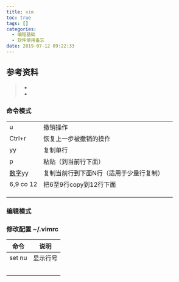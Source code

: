 ```yaml
---
title: vim
toc: true
tags: []
categories:
  - 编程基础
  - 软件使用备忘
date: 2019-07-12 09:22:33
---
```






## 参考资料
> - []()
> - []()


### 命令模式

|             |                      |      |
| ----------- | -------------------- | ---- |
| u           | 撤销操作                 |      |
| Ctrl+r      | 恢复上一步被撤销的操作          |      |
| yy          | 复制单行                 |      |
| p           | 粘贴（到当前行下面）           |      |
| <u>数字</u>yy | 复制当前行到下面N行（适用于少量行复制） |      |
| 6,9 co 12   | 把6至9行copy到12行下面      |      |
|             |                      |      |
|             |                      |      |
|             |                      |      |

### 编辑模式





### 修改配置 	~/.vimrc

| 命令     | 说明   |
| ------ | ---- |
| set nu | 显示行号 |
|        |      |
|        |      |
|        |      |
|        |      |
|        |      |

